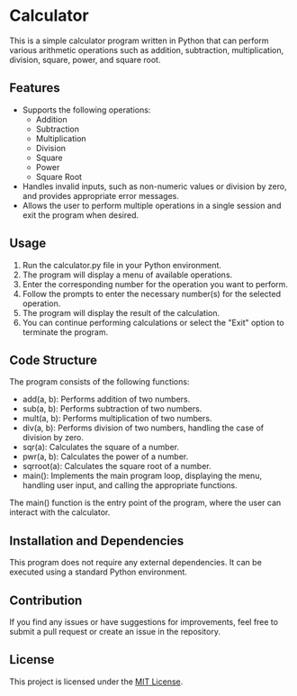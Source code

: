 # Calculator

This is a simple calculator program written in Python that can perform various arithmetic operations such as addition, 
subtraction, multiplication, division, square, power, and square root.

## Features
- Supports the following operations:
  - Addition
  - Subtraction
  - Multiplication
  - Division
  - Square
  - Power
  - Square Root
- Handles invalid inputs, such as non-numeric values or division by zero, and provides appropriate error messages.
- Allows the user to perform multiple operations in a single session and exit the program when desired.

## Usage

1. Run the calculator.py file in your Python environment.
2. The program will display a menu of available operations.
3. Enter the corresponding number for the operation you want to perform.
4. Follow the prompts to enter the necessary number(s) for the selected operation.
5. The program will display the result of the calculation.
6. You can continue performing calculations or select the "Exit" option to terminate the program.

## Code Structure

The program consists of the following functions:

- add(a, b): Performs addition of two numbers.
- sub(a, b): Performs subtraction of two numbers.
- mult(a, b): Performs multiplication of two numbers.
- div(a, b): Performs division of two numbers, handling the case of division by zero.
- sqr(a): Calculates the square of a number.
- pwr(a, b): Calculates the power of a number.
- sqrroot(a): Calculates the square root of a number.
- main(): Implements the main program loop, displaying the menu, handling user input, and calling the appropriate functions.

The main() function is the entry point of the program, where the user can interact with the calculator.

## Installation and Dependencies

This program does not require any external dependencies. It can be executed using a standard Python environment.

## Contribution

If you find any issues or have suggestions for improvements, feel free to submit a pull request or create an issue in the repository.

## License

This project is licensed under the [MIT License](LICENSE).
